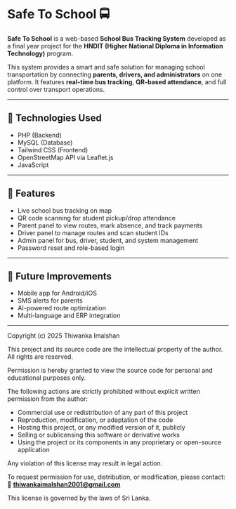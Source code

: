 # Safe To School 🚍

**Safe To School** is a web-based **School Bus Tracking System** developed as a final year project for the **HNDIT (Higher National Diploma in Information Technology)** program.

This system provides a smart and safe solution for managing school transportation by connecting **parents, drivers, and administrators** on one platform. It features **real-time bus tracking**, **QR-based attendance**, and full control over transport operations.

---

## 🔧 Technologies Used
- PHP (Backend)
- MySQL (Database)
- Tailwind CSS (Frontend)
- OpenStreetMap API via Leaflet.js
- JavaScript

---

## 🌟 Features
- Live school bus tracking on map  
- QR code scanning for student pickup/drop attendance  
- Parent panel to view routes, mark absence, and track payments  
- Driver panel to manage routes and scan student IDs  
- Admin panel for bus, driver, student, and system management  
- Password reset and role-based login  

---

## 📌 Future Improvements

- Mobile app for Android/iOS  
- SMS alerts for parents  
- AI-powered route optimization  
- Multi-language and ERP integration  

---

Copyright (c) 2025 Thiwanka Imalshan

This project and its source code are the intellectual property of the author. All rights are reserved.

Permission is hereby granted to view the source code for personal and educational purposes only.

The following actions are strictly prohibited without explicit written permission from the author:

- Commercial use or redistribution of any part of this project
- Reproduction, modification, or adaptation of the code
- Hosting this project, or any modified version of it, publicly
- Selling or sublicensing this software or derivative works
- Using the project or its components in any proprietary or open-source application

Any violation of this license may result in legal action.

To request permission for use, distribution, or modification, please contact:  
📧 **thiwankaimalshan2001@gmail.com**

This license is governed by the laws of Sri Lanka.

